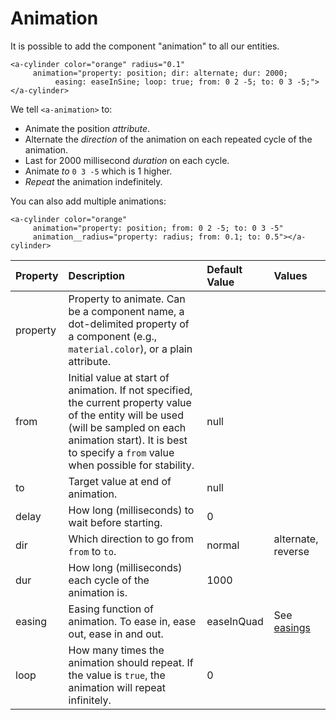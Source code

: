 # Animation

It is possible to add the component "animation" to all our entities.

```markup
<a-cylinder color="orange" radius="0.1"
     animation="property: position; dir: alternate; dur: 2000;
          easing: easeInSine; loop: true; from: 0 2 -5; to: 0 3 -5;"></a-cylinder>
```

We tell `<a-animation>` to:

* Animate the position _attribute_.
* Alternate the _direction_ of the animation on each repeated cycle of the animation.
* Last for 2000 millisecond _duration_ on each cycle.
* Animate _to_ `0 3 -5` which is 1 higher.
* _Repeat_ the animation indefinitely.

You can also add multiple animations:

```markup
<a-cylinder color="orange"
     animation="property: position; from: 0 2 -5; to: 0 3 -5"
     animation__radius="property: radius; from: 0.1; to: 0.5"></a-cylinder>
```

| Property | Description | Default Value | Values |
| :--- | :--- | :--- | :--- |
| property | Property to animate. Can be a component name, a dot-delimited property of a component \(e.g., `material.color`\), or a plain attribute. |  |  |
| from | Initial value at start of animation. If not specified, the current property value of the entity will be used \(will be sampled on each animation start\). It is best to specify a `from` value when possible for stability. | null |  |
| to | Target value at end of animation. | null |  |
| delay | How long \(milliseconds\) to wait before starting. | 0 |  |
| dir | Which direction to go from `from` to `to`. | normal | alternate, reverse |
| dur | How long \(milliseconds\) each cycle of the animation is. | 1000 |  |
| easing | Easing function of animation. To ease in, ease out, ease in and out. | easeInQuad | See [easings](https://www.npmjs.com/package/aframe-animation-component#easings) |
| loop | How many times the animation should repeat. If the value is `true`, the animation will repeat infinitely. | 0 |  |

